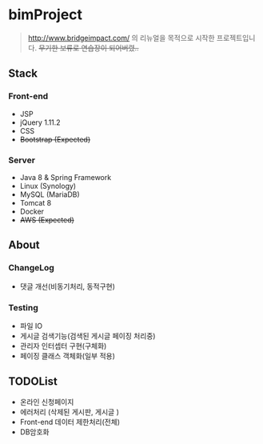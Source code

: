 # bimProject

> http://www.bridgeimpact.com/ 의 리뉴얼을 목적으로 시작한 프로젝트입니다.  ~~무기한 보류로 연습장이 되어버렸..~~


## Stack


### Front-end
- JSP
- jQuery 1.11.2
- CSS
- ~~Bootstrap (Expected)~~

### Server
- Java 8 & Spring Framework
- Linux (Synology)
- MySQL (MariaDB)
- Tomcat 8
- Docker
- ~~AWS (Expected)~~

## About

### ChangeLog
- 댓글 개선(비동기처리, 동적구현)

### Testing
- 파일 IO
- 게시글 검색기능(검색된 게시글 페이징 처리중)
- 관리자 인터셉터 구현(구체화)
- 페이징 클래스 객체화(일부 적용)

## TODOList
- 온라인 신청페이지
- 에러처리 (삭제된 게시판, 게시글 )
- Front-end 데이터 제한처리(전체)
- DB암호화
